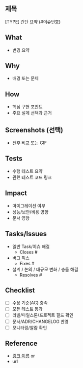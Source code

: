 ## 제목

[TYPE] 간단 요약 (#이슈번호)

## What

- 변경 요약

## Why

- 배경 또는 문제

## How

- 핵심 구현 포인트
- 주요 설계 선택과 근거

## Screenshots (선택)

- 전후 비교 또는 GIF

## Tests

- 수행 테스트 요약
- 관련 테스트 코드 링크

## Impact

- 마이그레이션 여부
- 성능/보안/비용 영향
- 문서 영향

## Tasks/Issues

- 일반 Task/이슈 해결
    - Closes #
- 버그 픽스
    - Fixes #
- 설계 / 논의 / 대규모 변화 / 충돌 해결
    - Resolves #

## Checklist

- [ ] 수용 기준(AC) 충족
- [ ] 모든 테스트 통과
- [ ] 라벨/마일스톤/프로젝트 필드 확인
- [ ] 문서/ADR/CHANGELOG 반영
- [ ] 모니터링/알람 확인

## Reference

- [링크 이름](url)
or
- url
